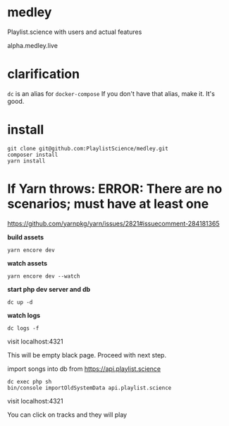 # medley
Playlist.science with users and actual features

alpha.medley.live

# clarification
```dc``` is an alias for ```docker-compose```
If you don't have that alias, make it. It's good.

# install

```git clone git@github.com:PlaylistScience/medley.git```<br/>
```composer install```<br/>
```yarn install```<br/>

# If Yarn throws: ERROR: There are no scenarios; must have at least one
https://github.com/yarnpkg/yarn/issues/2821#issuecomment-284181365

**build assets**

```yarn encore dev```

**watch assets**

```yarn encore dev --watch```

**start php dev server and db**

```dc up -d```

**watch logs**

```dc logs -f```

visit localhost:4321

This will be empty black page. Proceed with next step.

import songs into db from https://api.playlist.science

```dc exec php sh``` <br/>
```bin/console importOldSystemData api.playlist.science``` <br/>

visit localhost:4321

You can click on tracks and they will play
